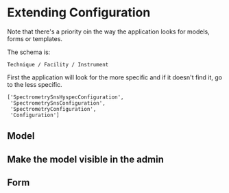 # Extending Configuration

Note that there's a priority oin the way the application looks for models, forms or templates.

The schema is:

```
Technique / Facility / Instrument
```

First the application will look for the more specific and if it doesn't find it, go to the less specific.

```
['SpectrometrySnsHyspecConfiguration',
 'SpectrometrySnsConfiguration',
 'SpectrometryConfiguration',
 'Configuration']
```

## Model


## Make the model visible in the admin


## Form

